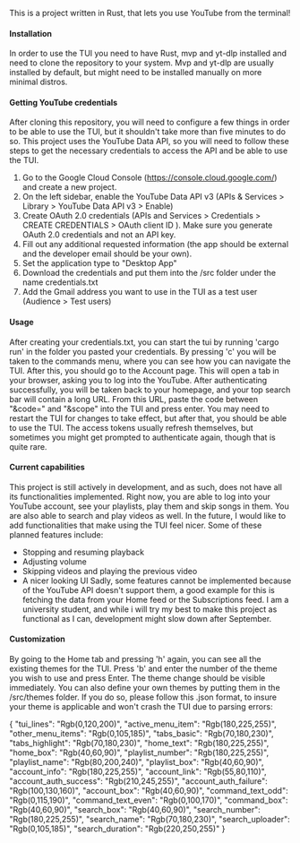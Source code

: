 This is a project written in Rust, that lets you use YouTube from the terminal!

#### Installation

In order to use the TUI you need to have Rust, mvp and yt-dlp installed and need to clone the repository to your system. 
Mvp and yt-dlp are usually installed by default, but might need to be installed manually on more minimal distros. 

#### Getting YouTube credentials 

After cloning this repository, you will need to configure a few things in order to be able to use the TUI, but it shouldn't take more than five minutes to do so.
This project uses the YouTube Data API, so you will need to follow these steps to get the necessary credentials to access the API and be able to use the TUI.

1. Go to the Google Cloud Console (https://console.cloud.google.com/) and create a new project.
2. On the left sidebar, enable the YouTube Data API v3 (APIs & Services > Library > YouTube Data API v3 > Enable)
3. Create OAuth 2.0 credentials (APIs and Services > Credentials > CREATE CREDENTIALS > OAuth client ID ). Make sure you generate OAuth 2.0 credentials and not an API key.
4. Fill out any additional requested information (the app should be external and the developer email should be your own).
5. Set the application type to "Desktop App"
6. Download the credentials and put them into the /src folder under the name credentials.txt
7. Add the Gmail address you want to use in the TUI as a test user (Audience > Test users)

#### Usage

After creating your credentials.txt, you can start the tui by running 'cargo run' in the folder you pasted your credentials. By pressing 'c' you will be taken to the commands menu, where you can see how you can navigate the TUI. After this, you should go to the Account page. This will open a tab in your browser, asking you to log into the YouTube. After authenticating successfully, you will be taken back to your homepage, and your top search bar will contain a long URL. From this URL, paste the code between "&code=" and "&scope" into the TUI and press enter. You may need to restart the TUI for changes to take effect, but after that, you should be able to use the TUI. The access tokens usually refresh themselves, but sometimes you might get prompted to authenticate again, though that is quite rare. 

#### Current capabilities 

This project is still actively in development, and as such, does not have all its functionalities implemented. Right now, you are able to log into your YouTube account, see your playlists, play them and skip songs in them. You are also able to search and play videos as well. In the future, I would like to add functionalities that make using the TUI feel nicer. Some of these planned features include:
  - Stopping and resuming playback 
  - Adjusting volume
  - Skipping videos and playing the previous video 
  - A nicer looking UI
Sadly, some features cannot be implemented because of the YouTube API doesn't support them, a good example for this is fetching the data from your Home feed or the Subscriptions feed. I am a university student, and while i will try my best to make this project as functional as I can, development might slow down after September.

#### Customization

By going to the Home tab and pressing 'h' again, you can see all the existing themes for the TUI. Press 'b' and enter the number of the theme you wish to use and press Enter. The theme change should be visible immediately. You can also define your own themes by putting them in the /src/themes folder. If you do so, please follow this .json format, to insure your theme is applicable and won't crash the TUI due to parsing errors:

{
  "tui_lines": "Rgb(0,120,200)",
  "active_menu_item": "Rgb(180,225,255)",
  "other_menu_items": "Rgb(0,105,185)",
  "tabs_basic": "Rgb(70,180,230)",
  "tabs_highlight": "Rgb(70,180,230)",
  "home_text": "Rgb(180,225,255)",
  "home_box": "Rgb(40,60,90)",
  "playlist_number": "Rgb(180,225,255)",
  "playlist_name": "Rgb(80,200,240)",
  "playlist_box": "Rgb(40,60,90)",
  "account_info": "Rgb(180,225,255)",
  "account_link": "Rgb(55,80,110)",
  "account_auth_success": "Rgb(210,245,255)",
  "account_auth_failure": "Rgb(100,130,160)",
  "account_box": "Rgb(40,60,90)",
  "command_text_odd": "Rgb(0,115,190)",
  "command_text_even": "Rgb(0,100,170)",
  "command_box": "Rgb(40,60,90)",
  "search_box": "Rgb(40,60,90)",
  "search_number": "Rgb(180,225,255)",
  "search_name": "Rgb(70,180,230)",
  "search_uploader": "Rgb(0,105,185)",
  "search_duration": "Rgb(220,250,255)"
}
